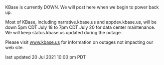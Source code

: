KBase is currently DOWN.  We will post here when we begin to power back up.

Most of KBase, including narrative.kbase.us and appdev.kbase.us, will be down 5pm CDT July 18 to 7pm CDT July 20 for data center maintenance.  We will keep status.kbase.us updated during the outage.

Please visit <a href="https://www.kbase.us">www.kbase.us</a> for information on outages not impacting our web site.

last updated 20 Jul 2021 10:00 pm PDT
